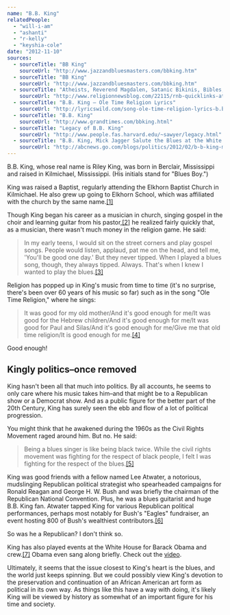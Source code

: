 ```yaml
---
name: "B.B. King"
relatedPeople:
  - "will-i-am"
  - "ashanti"
  - "r-kelly"
  - "keyshia-cole"
date: "2012-11-10"
sources:
  - sourceTitle: "BB King"
    sourceUrl: "http://www.jazzandbluesmasters.com/bbking.htm"
  - sourceTitle: "BB King"
    sourceUrl: "http://www.jazzandbluesmasters.com/bbking.htm"
  - sourceTitle: "Atheists, Reverend Magdalen, Satanic Bikinis, Bibles, Scientology Whistleblowers, and BB King"
    sourceUrl: "http://www.religionnewsblog.com/22115/rnb-quicklinks-atheists-reverend-magdalen-satanic-bikinis-bibles-scientology-whistleblowers-and-bb-king"
  - sourceTitle: "B.B. King – Ole Time Religion Lyrics"
    sourceUrl: "http://lyricswild.com/song-ole-time-religion-lyrics-b.b.-king.html"
  - sourceTitle: "B.B. King"
    sourceUrl: "http://www.grandtimes.com/bbking.html"
  - sourceTitle: "Legacy of B.B. King"
    sourceUrl: "http://www.people.fas.harvard.edu/~sawyer/legacy.html"
  - sourceTitle: "B.B. King, Mick Jagger Salute the Blues at the White House"
    sourceUrl: "http://abcnews.go.com/blogs/politics/2012/02/b-b-king-mick-jagger-salute-the-blues-at-the-white-house/"
---
```


B.B. King, whose real name is Riley King, was born in Berclair, Mississippi and raised in Kilmichael, Mississippi. (His initials stand for "Blues Boy.")

King was raised a Baptist, regularly attending the Elkhorn Baptist Church in Kilmichael. He also grew up going to Elkhorn School, which was affiliated with the church by the same name.<a class="source-citation" href="http://www.jazzandbluesmasters.com/bbking.htm" title="BB King">[1]</a>

Though King began his career as a musician in church, singing gospel in the choir and learning guitar from his pastor,<a class="source-citation" href="http://www.jazzandbluesmasters.com/bbking.htm" title="BB King">[2]</a> he realized fairly quickly that, as a musician, there wasn't much money in the religion game. He said:

>In my early teens, I would sit on the street corners and play gospel songs. People would listen, applaud, pat me on the head, and tell me, 'You'll be good one day.' But they never tipped. When I played a blues song, though, they always tipped. Always. That's when I knew I wanted to play the blues.<a class="source-citation" href="http://www.religionnewsblog.com/22115/rnb-quicklinks-atheists-reverend-magdalen-satanic-bikinis-bibles-scientology-whistleblowers-and-bb-king" title="Atheists, Reverend Magdalen, Satanic Bikinis, Bibles, Scientology Whistleblowers, and BB King">[3]</a>

Religion has popped up in King's music from time to time (it's no surprise, there's been over 60 years of his music so far) such as in the song "Ole Time Religion," where he sings:

>It was good for my old mother/And it's good enough for me/It was good for the Hebrew children/And it's good enough for me/It was good for Paul and Silas/And it's good enough for me/Give me that old time religion/It is good enough for me.<a class="source-citation" href="http://lyricswild.com/song-ole-time-religion-lyrics-b.b.-king.html" title="B.B. King – Ole Time Religion Lyrics">[4]</a>

Good enough!


## Kingly politics–once removed

King hasn't been all that much into politics. By all accounts, he seems to only care where his music takes him–and that might be to a Republican show or a Democrat show. And as a public figure for the better part of the 20th Century, King has surely seen the ebb and flow of a lot of political progression.

You might think that he awakened during the 1960s as the Civil Rights Movement raged around him. But no. He said:

>Being a blues singer is like being black twice. While the civil rights movement was fighting for the respect of black people, I felt I was fighting for the respect of the blues.<a class="source-citation" href="http://www.grandtimes.com/bbking.html" title="B.B. King">[5]</a>

King was good friends with a fellow named Lee Atwater, a notorious, mudslinging Republican political strategist who spearheaded campaigns for Ronald Reagan and George H. W. Bush and was briefly the chairman of the Republican National Convention. Plus, he was a blues guitarist and huge B.B. King fan. Atwater tapped King for various Republican political performances, perhaps most notably for Bush's "Eagles" fundraiser, an event hosting 800 of Bush's wealthiest contributors.<a class="source-citation" href="http://www.people.fas.harvard.edu/~sawyer/legacy.html" title="Legacy of B.B. King">[6]</a>

So was he a Republican? I don't think so.

King has also played events at the White House for Barack Obama and crew.<a class="source-citation" href="http://abcnews.go.com/blogs/politics/2012/02/b-b-king-mick-jagger-salute-the-blues-at-the-white-house/" title="B.B. King, Mick Jagger Salute the Blues at the White House">[7]</a> Obama even sang along briefly. Check out the [video](http://www.youtube.com/watch?v=5DnSI3255Js).

Ultimately, it seems that the issue closest to King's heart is the blues, and the world just keeps spinning. But we could possibly view King's devotion to the preservation and continuation of an African American art form as political in its own way. As things like this have a way with doing, it's likely King will be viewed by history as somewhat of an important figure for his time and society.